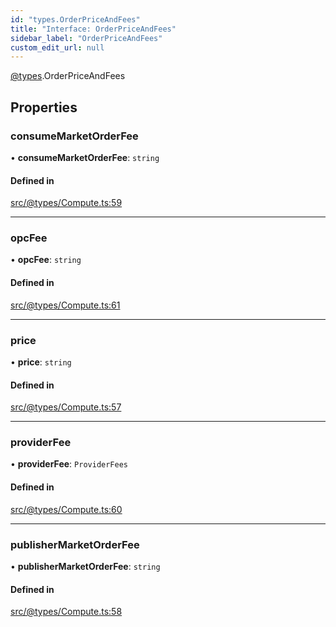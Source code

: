 ```yaml
---
id: "types.OrderPriceAndFees"
title: "Interface: OrderPriceAndFees"
sidebar_label: "OrderPriceAndFees"
custom_edit_url: null
---
```


[@types](../modules/types.md).OrderPriceAndFees

## Properties

### consumeMarketOrderFee

• **consumeMarketOrderFee**: `string`

#### Defined in

[src/@types/Compute.ts:59](https://github.com/deltaDAO/nautilus/blob/40edf26/src/@types/Compute.ts#L59)

___

### opcFee

• **opcFee**: `string`

#### Defined in

[src/@types/Compute.ts:61](https://github.com/deltaDAO/nautilus/blob/40edf26/src/@types/Compute.ts#L61)

___

### price

• **price**: `string`

#### Defined in

[src/@types/Compute.ts:57](https://github.com/deltaDAO/nautilus/blob/40edf26/src/@types/Compute.ts#L57)

___

### providerFee

• **providerFee**: `ProviderFees`

#### Defined in

[src/@types/Compute.ts:60](https://github.com/deltaDAO/nautilus/blob/40edf26/src/@types/Compute.ts#L60)

___

### publisherMarketOrderFee

• **publisherMarketOrderFee**: `string`

#### Defined in

[src/@types/Compute.ts:58](https://github.com/deltaDAO/nautilus/blob/40edf26/src/@types/Compute.ts#L58)
